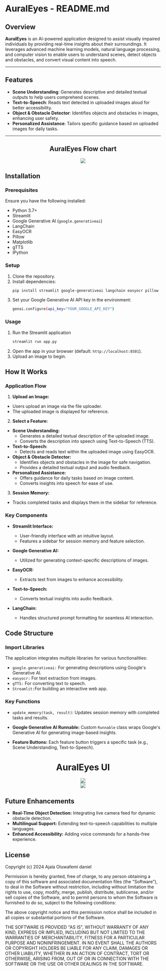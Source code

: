 # AuralEyes - README.md

## Overview

**AuralEyes** is an AI-powered application designed to assist visually impaired individuals by providing real-time insights about their surroundings. It leverages advanced machine learning models, natural language processing, and computer vision to enable users to understand scenes, detect objects and obstacles, and convert visual content into speech.

---

## Features

- **Scene Understanding**: Generates descriptive and detailed textual outputs to help users comprehend scenes.
- **Text-to-Speech**: Reads text detected in uploaded images aloud for better accessibility.
- **Object & Obstacle Detector**: Identifies objects and obstacles in images, enhancing user safety.
- **Personalized Assistance**: Tailors specific guidance based on uploaded images for daily tasks.

---

## <div align="center">AuralEyes Flow chart </div>
<div align="center"><img src ="https://github.com/user-attachments/assets/4b698fd3-2071-4f91-9c3b-b90fafc3abc3"></div>

## Installation

### Prerequisites

Ensure you have the following installed:
- Python 3.7+
- Streamlit
- Google Generative AI (`google.generativeai`)
- LangChain
- EasyOCR
- Pillow
- Matplotlib
- gTTS
- IPython

### Setup

1. Clone the repository.
2. Install dependencies:
   ```bash
   pip install streamlit google-generativeai langchain easyocr pillow matplotlib gtts ipython
3. Set your Google Generative AI API key in the environment:
   ```bash
   genai.configure(api_key="YOUR_GOOGLE_API_KEY")


### Usage

1. Run the Streamlit application
   ```bash
   streamlit run app.py
2. Open the app in your browser (default: `http://localhost:8501`).
3. Upload an image to begin.

## How It Works
### Application Flow
1. **Upload an Image:**
-   Users upload an image via the file uploader.
-   The uploaded image is displayed for reference.

2.  **Select a Feature:**

-  **Scene Understanding:**
    -   Generates a detailed textual description of the uploaded image.
    -   Converts the description into speech using Text-to-Speech (TTS).
-  **Text-to-Speech:**
    -   Detects and reads text within the uploaded image using EasyOCR.
- **Object & Obstacle Detector:**
    -   Identifies objects and obstacles in the image for safe navigation.
    -   Provides a detailed textual output and audio feedback.
-  **Personalized Assistance:**
    -   Offers guidance for daily tasks based on image content.
    -   Converts insights into speech for ease of use.
3.  **Session Memory:**
-   Tracks completed tasks and displays them in the sidebar for reference.
### Key Components
- **Streamlit Interface:**

    -   User-friendly interface with an intuitive layout.
    -   Features a sidebar for session memory and feature selection.
- **Google Generative AI:**

    -   Utilized for generating context-specific descriptions of images.
-  **EasyOCR:**

    -   Extracts text from images to enhance accessibility.
-   **Text-to-Speech:**

    -   Converts textual insights into audio feedback.
-   **LangChain:**

    -   Handles structured prompt formatting for seamless AI interaction.

## Code Structure
### Import Libraries
The application integrates multiple libraries for various functionalities:

-   `google.generativeai:` For generating descriptions using Google's Generative AI.
-   `easyocr:` For text extraction from images.
-   `gTTS:` For converting text to speech.
-   `Streamlit:`For building an interactive web app.
### Key Functions
-   `update_memory(task, result)`: Updates session memory with completed tasks and results.

-   **Google Generative AI Runnable:** Custom `Runnable` class wraps Google's Generative AI for generating image-based insights.

-   **Feature Buttons:** Each feature button triggers a specific task (e.g., Scene Understanding, Text-to-Speech).

# <div align="center">AuralEyes UI</div>
<div align="center"><img src ="https://github.com/user-attachments/assets/6413050e-7087-4394-a3e8-28f9a20f01d9"></div>
<div align="center"><img src ="https://github.com/user-attachments/assets/e82796f7-5351-4008-9241-a085be26c791"></div>

## Future Enhancements
-   **Real-Time Object Detection:** Integrating live camera feed for dynamic obstacle detection.
-   **Multilingual Support:** Extending text-to-speech capabilities to multiple languages.
-   **Enhanced Accessibility:** Adding voice commands for a hands-free experience.



## License
Copyright (c) 2024 Ajala Oluwafemi daniel

Permission is hereby granted, free of charge, to any person obtaining a copy
of this software and associated documentation files (the "Software"), to deal
in the Software without restriction, including without limitation the rights
to use, copy, modify, merge, publish, distribute, sublicense, and/or sell
copies of the Software, and to permit persons to whom the Software is
furnished to do so, subject to the following conditions:

The above copyright notice and this permission notice shall be included in all
copies or substantial portions of the Software.

THE SOFTWARE IS PROVIDED "AS IS", WITHOUT WARRANTY OF ANY KIND, EXPRESS OR
IMPLIED, INCLUDING BUT NOT LIMITED TO THE WARRANTIES OF MERCHANTABILITY,
FITNESS FOR A PARTICULAR PURPOSE AND NONINFRINGEMENT. IN NO EVENT SHALL THE
AUTHORS OR COPYRIGHT HOLDERS BE LIABLE FOR ANY CLAIM, DAMAGES OR OTHER
LIABILITY, WHETHER IN AN ACTION OF CONTRACT, TORT OR OTHERWISE, ARISING FROM,
OUT OF OR IN CONNECTION WITH THE SOFTWARE OR THE USE OR OTHER DEALINGS IN THE
SOFTWARE.
